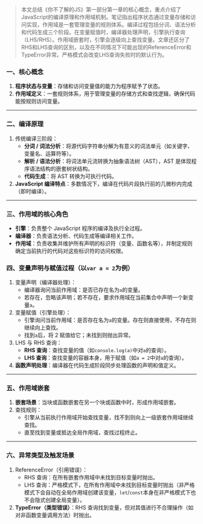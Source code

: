 > 本文总结《你不了解的JS》第一部分第一章的核心概念，重点介绍了JavaScript的编译原理和作用域机制。笔记指出程序状态通过变量存储和访问实现，作用域是一套管理变量的规则体系。编译过程包括分词、语法分析和代码生成三个阶段。在变量赋值时，编译器处理声明，引擎执行查询（LHS/RHS）。作用域嵌套时，引擎会逐级向上查找变量。文章还区分了RHS和LHS查询的区别，以及在不同情况下可能出现的ReferenceError和TypeError异常。严格模式会改变LHS查询失败时的默认行为。

### 一、核心概念

1. **程序状态与变量**：存储和访问变量值的能力为程序赋予了状态。
2. **作用域定义**：一套规则体系，用于管理变量的存储方式和查找逻辑，确保代码能按规则访问变量。

---

### 二、编译原理

1. 传统编译三阶段：
   - **分词 / 词法分析**：将源代码字符串分解为有意义的词法单元（如关键字、变量名、运算符等）。
   - **解析 / 语法分析**：将词法单元流转换为抽象语法树（AST），AST 是体现程序语法结构的嵌套树状结构。
   - **代码生成**：将 AST 转换为可执行代码。
2. **JavaScript 编译特点**：多数情况下，编译在代码片段执行前的几微秒内完成（即时编译）。

---

### 三、作用域的核心角色

- **引擎**：负责整个 JavaScript 程序的编译及执行全过程。
- **编译器**：负责语法分析、代码生成等编译相关工作。
- **作用域**：负责收集并维护所有声明的标识符（变量、函数名等），并制定规则确定当前执行的代码对这些标识符的访问权限。

### 四、变量声明与赋值过程（以`var a = 2`为例）

1. 变量声明（编译器处理）：
   - 编译器询问当前作用域：是否已存在名为`a`的变量。
   - 若存在，忽略该声明；若不存在，要求作用域在当前集合中声明一个新变量`a`。
2. 变量赋值（引擎处理）：
   - 引擎询问当前作用域：是否存在名为`a`的变量。存在则直接使用，不存在则继续向上查找。
   - 找到`a`后，将 2 赋值给它；未找到则抛出异常。
3. LHS 与 RHS 查询：
   - **RHS 查询**：查找变量的值（如`console.log(a)`中对`a`的查询）。
   - **LHS 查询**：查找变量的容器本身，用于赋值（如`a = 2`中对`a`的查询）。
4. **函数声明处理**：编译器在代码生成阶段同步处理函数的声明和值定义。

---

### 五、作用域嵌套

1. **嵌套场景**：当块或函数嵌套在另一个块或函数中时，形成作用域嵌套。
2. 查找规则：
   - 引擎从当前执行作用域开始查找变量，找不到则向上一级嵌套作用域继续查找。
   - 直至找到变量或抵达全局作用域，查找过程终止。

---

### 六、异常类型及触发场景

1. ReferenceError（引用错误）：
   - RHS 查询：在所有嵌套作用域中未找到目标变量时抛出。
   - LHS 查询：严格模式下，在所有作用域中未找到目标变量时抛出（非严格模式下会自动在全局作用域创建该变量，`let`/`const`本身在非严格模式下也不会隐式创建全局变量）。
2. **TypeError（类型错误）**：RHS 查询找到变量，但对其值进行不合理操作（如对非函数变量调用方法）时抛出。

